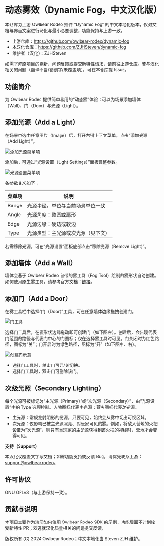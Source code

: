 # 动态雾效（Dynamic Fog，中文汉化版）

本仓库为上游 Owlbear Rodeo 插件 “Dynamic Fog” 的中文本地化版本，仅对文档与界面文案进行汉化与最小必要调整，功能保持与上游一致。

- 上游仓库：<https://github.com/owlbear-rodeo/dynamic-fog>
- 本汉化仓库：<https://github.com/ZJHSteven/dynamic-fog>
- 维护者（汉化）：ZJHSteven

如需了解原项目的更新、问题反馈或提交新特性请求，请前往上游仓库。若与汉化相关的问题（翻译不当/错别字/未覆盖项），可在本仓库提 Issue。

## 功能简介

为 Owlbear Rodeo 提供简单易用的“动态雾”体验：可以为场景添加墙体（Wall）、门（Door）与光源（Light）。

## 添加光源（Add a Light）

在场景中选中任意图片（Image）后，打开右键上下文菜单，点击“添加光源（Add Light）”。

![添加光源菜单项](https://raw.githubusercontent.com/ZJHSteven/dynamic-fog/main/docs/light.jpg)

添加后，可通过“光源设置（Light Settings）”面板调整参数。

![光源设置菜单项](https://raw.githubusercontent.com/ZJHSteven/dynamic-fog/main/docs/settings.jpg)

各参数含义如下：

| 菜单项 | 说明                               |
| ------ | ---------------------------------- |
| Range  | 光源半径，单位与当前场景单位一致   |
| Angle  | 光源角度：整圆或扇形               |
| Edge   | 光源边缘：硬边或软边               |
| Type   | 光源类型：主光源或次光源（见下文） |

若需移除光源，可在“光源设置”面板底部点击“移除光源（Remove Light）”。

## 添加墙体（Add a Wall）

墙体会基于 Owlbear Rodeo 自带的雾工具（Fog Tool）绘制的雾形状自动创建。如何使用原生雾工具，请参考官方文档：[链接](https://docs.owlbear.rodeo/docs/fog/)。

## 添加门（Add a Door）

在雾工具栏中选择“门（Door）”工具，可在任意墙体边缘拖拽创建门。

![门工具](https://raw.githubusercontent.com/ZJHSteven/dynamic-fog/main/docs/doorTool.jpg)

选择门工具后，在雾形状边缘拖动即可创建门（如下图左）。创建后，会出现代表门范围的路径与代表门中心的门图标；仅在选择雾工具时可见。门关闭时为红色路径，图标为“关”；门开启时为绿色路径，图标为“开”（如下图中、右）。

![创建门示意](https://raw.githubusercontent.com/ZJHSteven/dynamic-fog/main/docs/doors.jpg)

- 选择门工具时，单击门可开/关切换。
- 选择门工具时，双击门可删除该门。

## 次级光照（Secondary Lighting）

每个光源可被标记为“主光源（Primary）”或“次光源（Secondary）”，由“光源设置”中的 Type 选项控制。人物图标代表主光源；营火图标代表次光源。

- 主光源：常规投射阴影的光源，只要可见，始终会从雾中切出可视区域。
- 次光源：仅影响已被主光源照亮、对玩家可见的雾。例如，将敌人营地的火把设置为“次光源”，则只有当玩家的主光源获得到该火把的视线时，营地才会变得可见。

**支持（Support）**

本汉化仅覆盖文字与文档；如需功能支持或反馈 Bug，请优先联系上游：<support@owlbear.rodeo>。


## 许可协议

GNU GPLv3（与上游保持一致）。

## 贡献与说明

本项目主要作为演示如何使用 Owlbear Rodeo SDK 的示例，功能层面不计划接受新特性 PR；欢迎就汉化质量相关的问题提交反馈。

版权所有 (C) 2024 Owlbear Rodeo；中文本地化由 Steven ZJH 维护。
